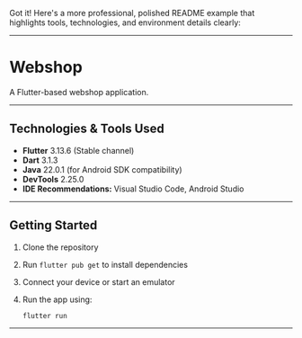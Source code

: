 Got it! Here's a more professional, polished README example that highlights tools, technologies, and environment details clearly:

---

# Webshop

A Flutter-based webshop application.

---

## Technologies & Tools Used

* **Flutter** 3.13.6 (Stable channel)
* **Dart** 3.1.3
* **Java** 22.0.1 (for Android SDK compatibility)
* **DevTools** 2.25.0
* **IDE Recommendations:** Visual Studio Code, Android Studio

---

## Getting Started

1. Clone the repository
2. Run `flutter pub get` to install dependencies
3. Connect your device or start an emulator
4. Run the app using:

   ```bash
   flutter run
   ```

---
